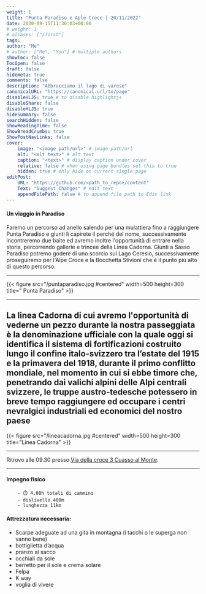 ```yaml
---
weight: 1
title: "Punta Paradiso e Aple Croce | 20/11/2022"
date: 2020-09-15T11:30:03+00:00
# weight: 1
# aliases: ["/first"]
tags: 
author: "Me"
# author: ["Me", "You"] # multiple authors
showToc: false
TocOpen: false
draft: false
hidemeta: true
comments: false
description: "Abbracciamo il lago di varese"
canonicalURL: "https://canonical.url/to/page"
disableHLJS: true # to disable highlightjs
disableShare: false
disableHLJS: true
hideSummary: false
searchHidden: false
ShowReadingTime: false
ShowBreadCrumbs: true
ShowPostNavLinks: false 
cover:
    image: "<image path/url>" # image path/url
    alt: "<alt text>" # alt text
    caption: "<text>" # display caption under cover
    relative: false # when using page bundles set this to true
    hidden: true # only hide on current single page
editPost:
    URL: "https://github.com/<path_to_repo>/content"
    Text: "Suggest Changes" # edit text
    appendFilePath: false # to append file path to Edit link
---
```




#### Un viaggio in Paradiso 

<!--more--> 

Faremo un percorso ad anello salendo per una mulattiera fino a raggiungere Punta Paradiso e giunti lì capirete il perché del nome, successivamente incontreremo due baite ed avremo inoltre l'opportunità di entrare nella storia, percorrendo gallerie e trincee della Linea Cadorna.
Giunti a Sasso Paradiso potremo godere di uno scorcio sul Lago Ceresio, successivamente proseguiremo per l'Alpe Croce e la Bocchetta Stivioni che è il punto più alto di questo percorso.

---

{{< figure src="/puntaparadiso.jpg #centered" width=500 height=300 title=" Punta Paradiso" >}}

---
La linea Cadorna di cui avremo l'opportunità di vederne un pezzo durante la nostra passeggiata è la denominazione ufficiale con la quale oggi si identifica il sistema di fortificazioni costruito lungo il confine italo-svizzero tra l’estate del 1915 e la primavera del 1918, durante il primo conflitto mondiale, nel momento in cui si ebbe timore che, penetrando dai valichi alpini delle Alpi centrali svizzere, le truppe austro-tedesche potessero in breve tempo raggiungere ed occupare i centri nevralgici industriali ed economici del nostro paese
---

{{< figure src="/lineacadorna.jpg #centered" width=500 height=300 title="Linea Cadorna" >}}

---

Ritrovo alle 09.30 presso  [Via della croce 3 Cuasso al Monte](https://goo.gl/maps/NYKS7KJTzPc6tygc9). 

--- 
#### Impegno fisico

        - ⏱️ 4.00h totali di cammino
        - dislivello 400m
        - lunghezza 11km


#### Attrezzatura necessaria:  
- Scarpe adeguate ad una gita in montagna (i tacchi o le superga non vanno bene)
- bottiglietta d’acqua 
- pranzo al sacco 
- occhiali da sole
- berretto per il sole e crema solare
- Felpa 
- K way
- voglia di vivere 